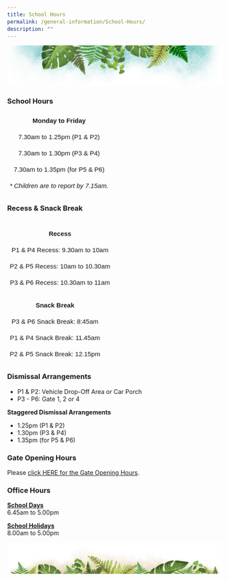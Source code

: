 ```yaml
---
title: School Hours
permalink: /general-information/School-Hours/
description: ""
---
```

![](/images/Banner.png)

### School Hours

<style type="text/css">
.tg  {border-collapse:collapse;border-spacing:0;}
.tg td{border-color:black;border-style:solid;border-width:1px;font-family:Arial, sans-serif;font-size:14px;
  overflow:hidden;padding:10px 5px;word-break:normal;}
.tg th{border-color:black;border-style:solid;border-width:1px;font-family:Arial, sans-serif;font-size:14px;
  font-weight:normal;overflow:hidden;padding:10px 5px;word-break:normal;}
.tg .tg-54l1{border-color:#ffffff;font-size:15px;text-align:center;vertical-align:top}
.tg .tg-q8wq{border-color:#ffffff;font-size:15px;font-weight:bold;text-align:center;vertical-align:top}
.tg .tg-9flm{border-color:#ffffff;font-size:15px;font-style:italic;text-align:center;vertical-align:top}
</style>
<table class="tg">
<thead>
  <tr>
    <th class="tg-q8wq">Monday to Friday</th>
  </tr>
</thead>
<tbody>
  <tr>
    <td class="tg-54l1">7.30am to 1.25pm (P1 &amp; P2)</td>
  </tr>
  <tr>
    <td class="tg-54l1">7.30am to 1.30pm (P3 &amp; P4)</td>
  </tr>
  <tr>
    <td class="tg-54l1">7.30am to 1.35pm (for P5 &amp; P6)</td>
  </tr>
  <tr>
    <td class="tg-9flm">* Children are to report by 7.15am.</td>
  </tr>
</tbody>
</table>

### Recess & Snack Break

<style type="text/css">
.tg  {border-collapse:collapse;border-spacing:0;}
.tg td{border-color:black;border-style:solid;border-width:1px;font-family:Arial, sans-serif;font-size:14px;
  overflow:hidden;padding:10px 5px;word-break:normal;}
.tg th{border-color:black;border-style:solid;border-width:1px;font-family:Arial, sans-serif;font-size:14px;
  font-weight:normal;overflow:hidden;padding:10px 5px;word-break:normal;}
.tg .tg-54l1{border-color:#ffffff;font-size:15px;text-align:center;vertical-align:top}
</style>
<table class="tg">
</style>
<table class="tg">
<thead>
  <tr>
    <th class="tg-q8wq">Recess</th>
  </tr>
</thead>
<tbody>
  <tr>
	<thead>
  <tr>
    <th class="tg-54l1">P1 &amp; P4 Recess: 9.30am to 10am</th>
  </tr>
</thead>
<tbody>
  <tr>
    <td class="tg-54l1">P2 &amp; P5 Recess: 10am to 10.30am</td>
  </tr>
  <tr>
    <td class="tg-54l1">P3 &amp; P6 Recess: 10.30am to 11am</td>
  </tr>
	</style>
<table class="tg">
<thead>
  <tr>
    <th class="tg-q8wq">Snack Break</th>
  </tr>
</thead>
<tbody>
  <tr>
  <tr>
    <td class="tg-54l1">P3 & P6 Snack Break: 8:45am</td>
  </tr>
  <tr>
		<td class="tg-54l1">P1 & P4 Snack Break: 11.45am</td>
  <tr>
<td class="tg-54l1">P2 & P5 Snack Break: 12.15pm
		</td>
  </tr>
  </tr>
</tbody>
</table>


### Dismissal Arrangements

*   P1 & P2: Vehicle Drop-Off Area or Car Porch
*   P3 - P6: Gate 1, 2 or 4

**Staggered Dismissal Arrangements**
* 1.25pm (P1 & P2)
* 1.30pm (P3 & P4)
* 1.35pm (for P5 & P6)

### Gate Opening Hours

Please [click HERE for the Gate Opening Hours](/files/Opening%20Hours_SchoolGates.pdf).


### Office Hours

<u><b>School Days</b></u>  
6.45am to 5.00pm


<u><b>School Holidays</b></u>  
8.00am to 5.00pm

![](/images/bg-bottom.png)